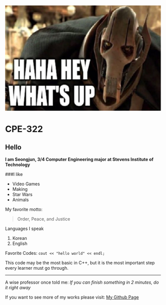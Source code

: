 ![HI](Grievous.png)

# CPE-322

## Hello
**I am Seongjun, 3/4 Computer Engineering major at Stevens Institute of Technology**

###I like
- Video Games
- Making
- Star Wars
- Animals

My favorite motto:
> Order, Peace, and Justice

Languages I speak
1. Korean
2. English

Favorite Codes:
` cout << "hello world" << endl; `

This code may be the most basic in C++, but it is the most important step every learner must go through.

---
A wise professor once told me:
*If you can finish something in 2 minutes, do it right away*

If you want to see more of my works please visit:
[My Github Page](https://github.com/successjun/CPE-322/tree/main)



